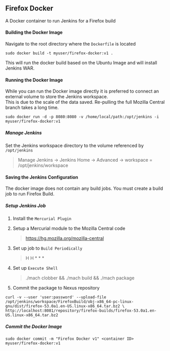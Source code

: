 ## Firefox Docker

A Docker container to run Jenkins for a Firefox build


#### Building the Docker Image

Navigate to the root directory where the `Dockerfile` is located

```
sudo docker build -t myuser/firefox-docker:v1 .
```

This will run the docker build based on the Ubuntu Image and will install Jenkins WAR.


#### Running the Docker Image

While you can run the Docker image directly it is preferred to connect an external volume to store the Jenkins workspace.  
This is due to the scale of the data saved.  Re-pulling the full Mozilla Central branch takes a long time.


```
sudo docker run -d -p 8080:8080 -v /home/local/path:/opt/jenkins -i myuser/firefox-docker:v1
```

##### Manage Jenkins
Set the Jenkins workspace directory to the volume referenced by `/opt/jenkins`

> Manage Jenkins -> Jenkins Home -> Advanced -> workspace = /opt/jenkins/workspace

#### Saving the Jenkins Configuration

The docker image does not contain any build jobs.  You must create a build job to run Firefox Build.

##### Setup Jenkins Job

1. Install the `Mercurial Plugin`
2. Setup a Mercurial module to the Mozilla Central code
    > https://hg.mozilla.org/mozilla-central
    
3. Set up job to `Build Periodically`
    > H H * * *
4. Set up `Execute Shell`
    
    > ./mach clobber && ./mach build && ./mach package

5. Commit the package to Nexus repository

```
curl -v --user 'user:password' --upload-file /opt/jenkins/workspace/FirefoxBuild/obj-x86_64-pc-linux-gnu/dist/firefox-53.0a1.en-US.linux-x86_64.tar.bz2 \
http://localhost:8081/repository/firefox-builds/firefox-53.0a1.en-US.linux-x86_64.tar.bz2
```

##### Commit the Docker Image

```
sudo docker commit -m "Firefox Docker v1" <container ID> myuser/firefox-docker:v1
```




